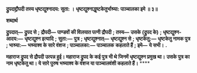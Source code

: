 **द्रुपदाद्द्रौपदी तस्य धृष्टद्युश्नादय: सुता: ।** **धृष्टद्युश्नाद्धृष्टकेतुर्भाश्र्या: पाञ्चालका इमे ॥ ३॥** 

**शब्दार्थ** 

**द्रुपदात्—** **द्रुपद से** **; द्रौपदी—** **पाण्डवों की विलयात पत्नी द्रौपदी** **; तस्य—** **उसके (द्रुपद के)** **; धृष्टद्युश्न-आदय:—** **धृष्टद्युश्न इत्यादि** **;** **सुता:—** **पुत्र** **; धृष्टद्युश्नात्—** **धृष्टद्युश्न से** **; धृष्टकेतु:—** **धृष्टकेतु नामक पुत्र** **; भाश्र्या:—** **भश्र्याश्व के सारे वंशज** **; पाञ्चालका:—** **पाञ्चालक** **कहलाते हैं** **; इमे—** **ये सभी।** **.** 

**महाराज द्रुपद से द्रौपदी उत्पन्न हुई। महाराज द्रुपद के कई पुत्र भी थे जिनमें धृष्टद्युश्न प्रमुख था।** **उसके पुत्र का नाम धृष्टकेतु था। ये सारे पुरुष भश्र्याश्व के वंशज या पाञ्चालवंशी कहलाते हैं।** **** 